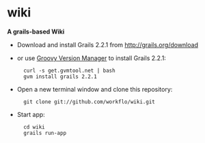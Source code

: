 wiki
====

**A grails-based Wiki**

* Download and install Grails 2.2.1 from http://grails.org/download
* or use [Groovy Version Manager](https://github.com/gvmtool/gvm) to install Grails 2.2.1:

        curl -s get.gvmtool.net | bash
        gvm install grails 2.2.1

* Open a new terminal window and clone this repository:

        git clone git://github.com/workflo/wiki.git

* Start app:

        cd wiki
        grails run-app
